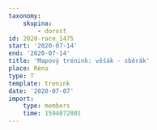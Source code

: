 ```yaml
---
taxonomy:
    skupina:
        - dorost
id: 2020-race_1475
start: '2020-07-14'
end: '2020-07-14'
title: 'Mapový trénink: věšák - sběrák'
place: Réna
type: T
template: trenink
date: '2020-07-07'
import:
    type: members
    time: 1594072801
---
```

